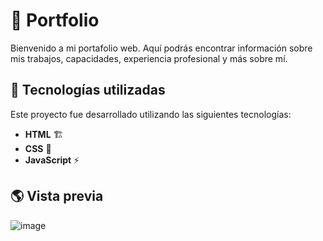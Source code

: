# 📌 Portfolio

Bienvenido a mi portafolio web. Aquí podrás encontrar información sobre mis trabajos, capacidades, experiencia profesional y más sobre mí.

## 🚀 Tecnologías utilizadas

Este proyecto fue desarrollado utilizando las siguientes tecnologías:

- **HTML** 🏗️
- **CSS** 🎨
- **JavaScript** ⚡

## 🌎 Vista previa

![image](https://github.com/user-attachments/assets/a878c90c-a06d-4db1-a62f-894e8c4a7abc)
